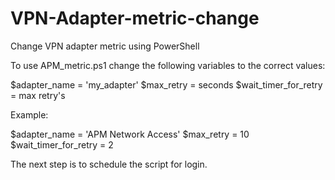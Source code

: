 # VPN-Adapter-metric-change
Change VPN adapter metric using PowerShell

To use APM_metric.ps1 change the following variables to the correct values:

$adapter_name = 'my_adapter'
$max_retry = seconds
$wait_timer_for_retry = max retry's

Example:

$adapter_name = 'APM Network Access'
$max_retry = 10
$wait_timer_for_retry = 2

The next step is to schedule the script for login.
